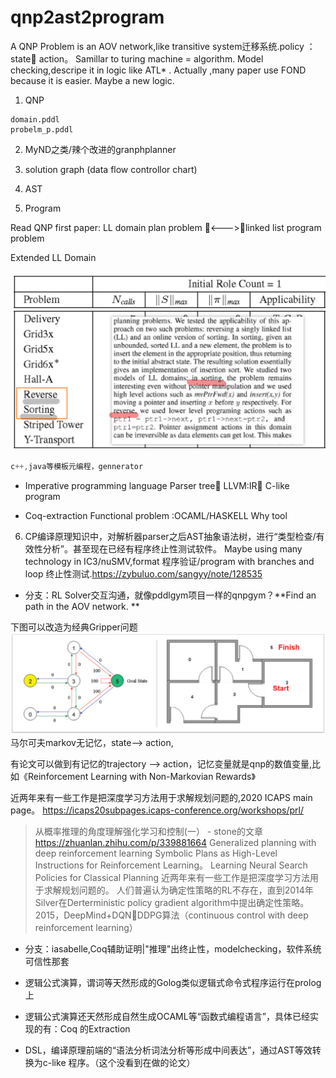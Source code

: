




# qnp2ast2program

A QNP Problem is an AOV network,like transitive system迁移系统.policy ：state action。
Samillar to turing machine = algorithm.
Model checking,descripe it in logic like ATL* .
Actually ,many paper use FOND because it is easier.
Maybe a new logic.


1. QNP

```pddl
domain.pddl
probelm_p.pddl
```


2. MyND之类/辣个改进的granphplanner 



2. solution graph (data flow controllor chart)



2. AST



2. Program


Read QNP first paper:
LL domain plan problem  <--->linked list program problem 


Extended LL Domain

![Extended LL Domain](_v_images/20210119163854008_12530.png)

```c
c++,java等模板元编程，gennerator
```

- Imperative programming language
Parser tree LLVM:IR C-like program 


- Coq-extraction
Functional problem :OCAML/HASKELL
Why tool

6. CP编译原理知识中，对解析器parser之后AST抽象语法树，进行“类型检查/有效性分析”。甚至现在已经有程序终止性测试软件。
  Maybe using many technology in IC3/nuSMV,format 程序验证/program with branches and loop 终止性测试.https://zybuluo.com/sangyy/note/128535


- 分支：RL Solver交互沟通，就像pddlgym项目一样的qnpgym？**Find an path in the AOV network.
**

下图可以改造为经典Gripper问题
![rl+qnp](_v_images/20210119163320407_24816.png)
马尔可夫markov无记忆，state--> action,

有论文可以做到有记忆的trajectory --> action，记忆变量就是qnp的数值变量,比如《Reinforcement Learning with Non-Markovian Rewards》

近两年来有一些工作是把深度学习方法用于求解规划问题的,2020 ICAPS main page。
https://icaps20subpages.icaps-conference.org/workshops/prl/
>从概率推理的角度理解强化学习和控制(一） - stone的文章 https://zhuanlan.zhihu.com/p/339881664
Generalized planning with deep reinforcement learning 
Symbolic Plans as High-Level Instructions for Reinforcement Learning。
Learning Neural Search Policies for Classical Planning
近两年来有一些工作是把深度学习方法用于求解规划问题的。
人们普遍认为确定性策略的RL不存在，直到2014年Silver在Derterministic policy gradient algorithm中提出确定性策略。
2015，DeepMind+DQNDDPG算法（continuous control with deep reinforcement learning）

- 分支：iasabelle,Coq辅助证明|"推理"出终止性，modelchecking，软件系统可信性那套

- 逻辑公式演算，谓词等天然形成的Golog类似逻辑式命令式程序运行在prolog上
- 逻辑公式演算还天然形成自然生成OCAML等“函数式编程语言”，具体已经实现的有：Coq 的Extraction 
- DSL，编译原理前端的“语法分析词法分析等形成中间表达”，通过AST等效转换为c-like 程序。（这个没看到在做的论文）

































